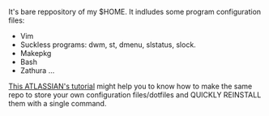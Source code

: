 It's bare reppository of my $HOME. It indludes some program configuration files:
  - Vim
  - Suckless programs: dwm, st, dmenu, slstatus, slock.
  - Makepkg
  - Bash
  - Zathura
  ...

[This ATLASSIAN's tutorial](https://www.atlassian.com/git/tutorials/dotfiles) might help you to know
 how to make the same repo to store your own configuration files/dotfiles and QUICKLY REINSTALL them with a single command.
